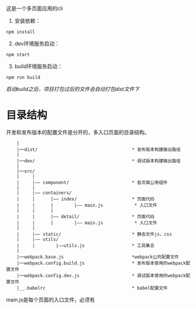 ##### 

这是一个多页面应用的cli

1. 安装依赖：
```
npm install
```

2. dev环境服务启动：
```
npm start
```

3. build环境服务启动：
```
npm run build
```
*启动build之后，项目打包过后的文件会自动打包dist文件下*

# 目录结构<div id="root"></div>
开发和发布版本的配置文件是分开的，多入口页面的目录结构。
```
    |
    |──dist/                                    * 发布版本构建输出路径
    |
    |──dev/                                     * 调试版本构建输出路径
    |
    |──src/                                 
    |     |
    |     |—— component/                        * 各页面公用组件
    |     |
    |     |—— containers/                  
    |     |      |—— index/                     * 页面代码
    |     |      |        |—— main.js            * 入口文件
    |     |      |
    |     |      |—— detail/                    * 页面代码
    |     |      |        |—— main.js            * 入口文件
    |     |
    |     |—— static/                           * 静态文件js，css
    |     |—— utils/
    |     |        |——utils.js                  * 工具集合
    |
    |──webpack.base.js                          *webpack公共配置文件
    |──webpack.config.build.js                  * 发布版本使用的webpack配置文件
    |──webpack.config.dev.js                    * 调试版本使用的webpack配置文件
    |__.babelrc                                 * babel配置文件
```
main.js是每个页面的入口文件，必须有

